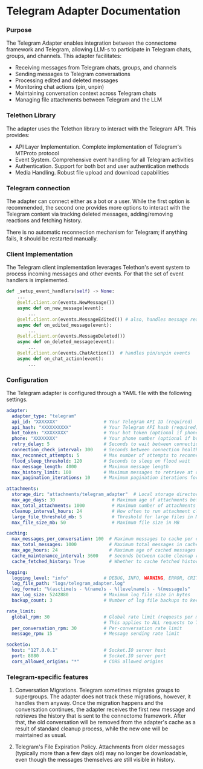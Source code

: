 # Telegram Adapter Documentation

### Purpose

The Telegram Adapter enables integration between the connectome framework and Telegram, allowing LLM-s to participate in Telegram chats, groups, and channels. This adapter facilitates:
* Receiving messages from Telegram chats, groups, and channels
* Sending messages to Telegram conversations
* Processing edited and deleted messages
* Monitoring chat actions (pin, unpin)
* Maintaining conversation context across Telegram chats
* Managing file attachments between Telegram and the LLM

### Telethon Library

The adapter uses the Telethon library to interact with the Telegram API. This provides:

* API Layer Implementation. Complete implementation of Telegram's MTProto protocol
* Event System. Comprehensive event handling for all Telegram activities
* Authentication. Support for both bot and user authentication methods
* Media Handling. Robust file upload and download capabilities

### Telegram connection

The adapter can connect either as a bot or a user. While the first option is recommended, the second one provides more options to interact with the Telegram content via tracking deleted messages, adding/removing reactions and fetching history.

There is no automatic reconnection mechanism for Telegram; if anything fails, it should be restarted manually.

### Client Implementation

The Telegram client implementation leverages Telethon's event system to process incoming messages and other events. For that the set of event handlers is implemented.
```python
def _setup_event_handlers(self) -> None:
    ...
    @self.client.on(events.NewMessage())
    async def on_new_message(event):
        ...
    @self.client.on(events.MessageEdited()) # also, handles message reactions
    async def on_edited_message(event):
        ...
    @self.client.on(events.MessageDeleted())
    async def on_deleted_message(event):
        ...
    @self.client.on(events.ChatAction())  # handles pin/unpin events
    async def on_chat_action(event):
        ...
```

### Configuration

The Telegram adapter is configured through a YAML file with the following settings.

```yaml
adapter:
  adapter_type: "telegram"
  api_id: "XXXXXXX"                 # Your Telegram API ID (required)
  api_hash: "XXXXXXXXXX"            # Your Telegram API hash (required)
  bot_token: "XXXXXXXX"             # Your bot token (optional if phone provided)
  phone: "XXXXXXXX"                 # Your phone number (optional if bot_token provided)
  retry_delay: 5                    # Seconds to wait between connection attempts
  connection_check_interval: 300    # Seconds between connection health checks
  max_reconnect_attempts: 5         # Max number of attempts to reconnect if connection lost
  flood_sleep_threshold: 120        # Seconds to sleep on flood wait
  max_message_length: 4000          # Maximum message length
  max_history_limit: 100            # Maximum messages to retrieve at once
  max_pagination_iterations: 10     # Maximum pagination iterations for history

attachments:
  storage_dir: "attachments/telegram_adapter"  # Local storage directory
  max_age_days: 30                     # Maximum age of attachments before cleanup
  max_total_attachments: 1000          # Maximum number of attachments to store
  cleanup_interval_hours: 24           # How often to run attachment cleanup
  large_file_threshold_mb: 5           # Threshold for large files in MB
  max_file_size_mb: 50                 # Maximum file size in MB

caching:
  max_messages_per_conversation: 100  # Maximum messages to cache per conversation
  max_total_messages: 1000            # Maximum total messages in cache
  max_age_hours: 24                   # Maximum age of cached messages
  cache_maintenance_interval: 3600    # Seconds between cache cleanup runs
  cache_fetched_history: True         # Whether to cache fetched history messages

logging:
  logging_level: "info"             # DEBUG, INFO, WARNING, ERROR, CRITICAL
  log_file_path: "logs/telegram_adapter.log"
  log_format: "%(asctime)s - %(name)s - %(levelname)s - %(message)s"
  max_log_size: 5242880             # Maximum log file size in bytes
  backup_count: 3                   # Number of log file backups to keep

rate_limit:
  global_rpm: 30                    # Global rate limit (requests per minute)
                                    # This applies to ALL requests to Telegram API
  per_conversation_rpm: 30          # Per-conversation rate limit
  message_rpm: 15                   # Message sending rate limit

socketio:
  host: "127.0.0.1"                 # Socket.IO server host
  port: 8080                        # Socket.IO server port
  cors_allowed_origins: "*"         # CORS allowed origins
```

### Telegram-specific features

1) Conversation Migrations. Telegram sometimes migrates groups to supergroups. The adapter does not track these migrations, however, it handles them anyway. Once the migration happens and the conversation continues, the adapter receives the first new message and retrieves the history that is sent to the connectome framework. After that, the old conversation will be removed from the adapter's cache as a result of standard cleanup process, while the new one will be maintained as usual.

2) Telegram's File Expiration Policy. Attachments from older messages (typically more than a few days old) may no longer be downloadable, even though the messages themselves are still visible in history.
